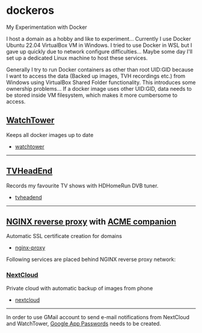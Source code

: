 # dockeros
My Experimentation with Docker

I host a domain as a hobby and like to experiment...
Currently I use Docker Ubuntu 22.04 VirtualBox VM in Windows. I tried to use Docker in WSL but I gave up quickly due to network configure difficulties... Maybe some day I'll set up a dedicated Linux machine to host these services.

Generally I try to run Docker containers as other than root UID:GID because I want to access the data (Backed up images, TVH recordings etc.) from Windows using VirtualBox Shared Folder functionality. This introduces some ownership problems... If a docker image uses other UID:GID, data needs to be stored inside VM filesystem, which makes it more cumbersome to access.

## [WatchTower](https://github.com/containrrr/watchtower)

Keeps all docker images up to date
- [watchtower](watchtower)

***

## [TVHeadEnd](https://github.com/linuxserver/docker-tvheadend)

Records my favourite TV shows with HDHomeRun DVB tuner.
- [tvheadend](tvheadend)

***

## [NGINX reverse proxy](https://github.com/nginx-proxy/nginx-proxy) with [ACME companion](https://github.com/nginx-proxy/acme-companion)

Automatic SSL certificate creation for domains
- [nginx-proxy](nginx-proxy)

Following services are placed behind NGINX reverse proxy network:

### [NextCloud](https://github.com/nextcloud/docker)
Private cloud with automatic backup of images from phone
- [nextcloud](nextcloud)

***

In order to use GMail account to send e-mail notifications from NextCloud and WatchTower, [Google App Passwords](https://support.google.com/accounts/answer/185833) needs to be created.
